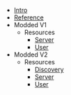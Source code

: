 - [Intro]()
- [Reference](about/reference.md)
- Modded V1
  - Resources
    - [Server](v1/resources/server.md)
    - [User](v1/resources/user.md)
- Modded V2
  - Resources
    - [Discovery](v2/resources/discovery.md)
    - [Server](v2/resources/server.md)
    - [User](v2/resources/user.md)
